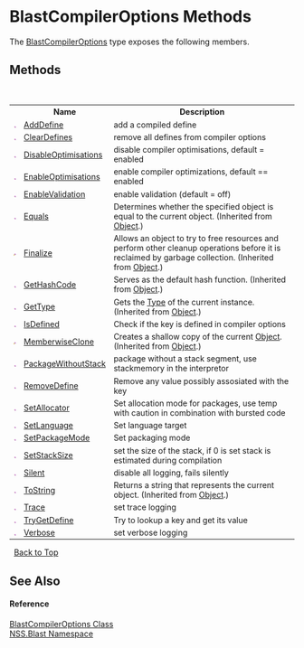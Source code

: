 # BlastCompilerOptions Methods
 

The <a href="T_NSS_Blast_BlastCompilerOptions">BlastCompilerOptions</a> type exposes the following members.


## Methods
&nbsp;<table><tr><th></th><th>Name</th><th>Description</th></tr><tr><td>![Public method](media/pubmethod.gif "Public method")</td><td><a href="M_NSS_Blast_BlastCompilerOptions_AddDefine">AddDefine</a></td><td>
add a compiled define</td></tr><tr><td>![Public method](media/pubmethod.gif "Public method")</td><td><a href="M_NSS_Blast_BlastCompilerOptions_ClearDefines">ClearDefines</a></td><td>
remove all defines from compiler options</td></tr><tr><td>![Public method](media/pubmethod.gif "Public method")</td><td><a href="M_NSS_Blast_BlastCompilerOptions_DisableOptimisations">DisableOptimisations</a></td><td>
disable compiler optimisations, default = enabled</td></tr><tr><td>![Public method](media/pubmethod.gif "Public method")</td><td><a href="M_NSS_Blast_BlastCompilerOptions_EnableOptimisations">EnableOptimisations</a></td><td>
enable compiler optimizations, default == enabled</td></tr><tr><td>![Public method](media/pubmethod.gif "Public method")</td><td><a href="M_NSS_Blast_BlastCompilerOptions_EnableValidation">EnableValidation</a></td><td>
enable validation (default = off)</td></tr><tr><td>![Public method](media/pubmethod.gif "Public method")</td><td><a href="https://docs.microsoft.com/dotnet/api/system.object.equals#system-object-equals(system-object)" target="_blank" rel="noopener noreferrer">Equals</a></td><td>
Determines whether the specified object is equal to the current object.
 (Inherited from <a href="https://docs.microsoft.com/dotnet/api/system.object" target="_blank" rel="noopener noreferrer">Object</a>.)</td></tr><tr><td>![Protected method](media/protmethod.gif "Protected method")</td><td><a href="https://docs.microsoft.com/dotnet/api/system.object.finalize#system-object-finalize" target="_blank" rel="noopener noreferrer">Finalize</a></td><td>
Allows an object to try to free resources and perform other cleanup operations before it is reclaimed by garbage collection.
 (Inherited from <a href="https://docs.microsoft.com/dotnet/api/system.object" target="_blank" rel="noopener noreferrer">Object</a>.)</td></tr><tr><td>![Public method](media/pubmethod.gif "Public method")</td><td><a href="https://docs.microsoft.com/dotnet/api/system.object.gethashcode#system-object-gethashcode" target="_blank" rel="noopener noreferrer">GetHashCode</a></td><td>
Serves as the default hash function.
 (Inherited from <a href="https://docs.microsoft.com/dotnet/api/system.object" target="_blank" rel="noopener noreferrer">Object</a>.)</td></tr><tr><td>![Public method](media/pubmethod.gif "Public method")</td><td><a href="https://docs.microsoft.com/dotnet/api/system.object.gettype#system-object-gettype" target="_blank" rel="noopener noreferrer">GetType</a></td><td>
Gets the <a href="https://docs.microsoft.com/dotnet/api/system.type" target="_blank" rel="noopener noreferrer">Type</a> of the current instance.
 (Inherited from <a href="https://docs.microsoft.com/dotnet/api/system.object" target="_blank" rel="noopener noreferrer">Object</a>.)</td></tr><tr><td>![Public method](media/pubmethod.gif "Public method")</td><td><a href="M_NSS_Blast_BlastCompilerOptions_IsDefined">IsDefined</a></td><td>
Check if the key is defined in compiler options</td></tr><tr><td>![Protected method](media/protmethod.gif "Protected method")</td><td><a href="https://docs.microsoft.com/dotnet/api/system.object.memberwiseclone#system-object-memberwiseclone" target="_blank" rel="noopener noreferrer">MemberwiseClone</a></td><td>
Creates a shallow copy of the current <a href="https://docs.microsoft.com/dotnet/api/system.object" target="_blank" rel="noopener noreferrer">Object</a>.
 (Inherited from <a href="https://docs.microsoft.com/dotnet/api/system.object" target="_blank" rel="noopener noreferrer">Object</a>.)</td></tr><tr><td>![Public method](media/pubmethod.gif "Public method")</td><td><a href="M_NSS_Blast_BlastCompilerOptions_PackageWithoutStack">PackageWithoutStack</a></td><td>
package without a stack segment, use stackmemory in the interpretor</td></tr><tr><td>![Public method](media/pubmethod.gif "Public method")</td><td><a href="M_NSS_Blast_BlastCompilerOptions_RemoveDefine">RemoveDefine</a></td><td>
Remove any value possibly assosiated with the key</td></tr><tr><td>![Public method](media/pubmethod.gif "Public method")</td><td><a href="M_NSS_Blast_BlastCompilerOptions_SetAllocator">SetAllocator</a></td><td>
Set allocation mode for packages, use temp with caution in combination with bursted code</td></tr><tr><td>![Public method](media/pubmethod.gif "Public method")</td><td><a href="M_NSS_Blast_BlastCompilerOptions_SetLanguage">SetLanguage</a></td><td>
Set language target</td></tr><tr><td>![Public method](media/pubmethod.gif "Public method")</td><td><a href="M_NSS_Blast_BlastCompilerOptions_SetPackageMode">SetPackageMode</a></td><td>
Set packaging mode</td></tr><tr><td>![Public method](media/pubmethod.gif "Public method")</td><td><a href="M_NSS_Blast_BlastCompilerOptions_SetStackSize">SetStackSize</a></td><td>
set the size of the stack, if 0 is set stack is estimated during compilation</td></tr><tr><td>![Public method](media/pubmethod.gif "Public method")</td><td><a href="M_NSS_Blast_BlastCompilerOptions_Silent">Silent</a></td><td>
disable all logging, fails silently</td></tr><tr><td>![Public method](media/pubmethod.gif "Public method")</td><td><a href="https://docs.microsoft.com/dotnet/api/system.object.tostring#system-object-tostring" target="_blank" rel="noopener noreferrer">ToString</a></td><td>
Returns a string that represents the current object.
 (Inherited from <a href="https://docs.microsoft.com/dotnet/api/system.object" target="_blank" rel="noopener noreferrer">Object</a>.)</td></tr><tr><td>![Public method](media/pubmethod.gif "Public method")</td><td><a href="M_NSS_Blast_BlastCompilerOptions_Trace">Trace</a></td><td>
set trace logging</td></tr><tr><td>![Public method](media/pubmethod.gif "Public method")</td><td><a href="M_NSS_Blast_BlastCompilerOptions_TryGetDefine">TryGetDefine</a></td><td>
Try to lookup a key and get its value</td></tr><tr><td>![Public method](media/pubmethod.gif "Public method")</td><td><a href="M_NSS_Blast_BlastCompilerOptions_Verbose">Verbose</a></td><td>
set verbose logging</td></tr></table>&nbsp;
<a href="#blastcompileroptions-methods">Back to Top</a>

## See Also


#### Reference
<a href="T_NSS_Blast_BlastCompilerOptions">BlastCompilerOptions Class</a><br /><a href="N_NSS_Blast">NSS.Blast Namespace</a><br />